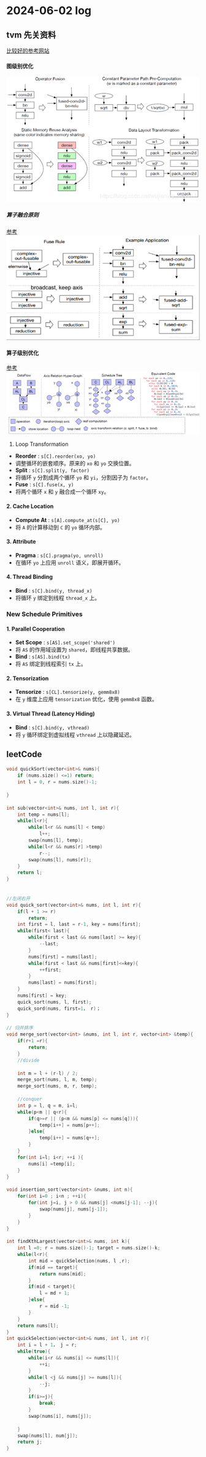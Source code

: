 # 2024-06-02 log

## tvm 先关资料

[比较好的参考网站](https://wujianming110117.blog.csdn.net/article/details/117195494?spm=1001.2101.3001.6650.7&utm_medium=distribute.pc_relevant.none-task-blog-2%7Edefault%7EBlogCommendFromBaidu%7ERate-7-117195494-blog-108796250.235%5Ev43%5Epc_blog_bottom_relevance_base7&depth_1-utm_source=distribute.pc_relevant.none-task-blog-2%7Edefault%7EBlogCommendFromBaidu%7ERate-7-117195494-blog-108796250.235%5Ev43%5Epc_blog_bottom_relevance_base7&utm_relevant_index=14)

#### 图级别优化

![图 0](../../images/eb2e972b830985c0c959d35f524d6dbfc9e9dc61e804a7ec2743a042ef42297d.png)

##### 算子融合原则

[参考](https://blog.csdn.net/Artyze/article/details/108796250)
![图 1](../../images/89d8ad421468c62a5fa70037016a5dc875533b58024a3c24fd1f067f12b4e5ab.png)

#### 算子级别优化

[参考](https://wujianming110117.blog.csdn.net/article/details/117195494?spm=1001.2101.3001.6650.6&utm_medium=distribute.pc_relevant.none-task-blog-2%7Edefault%7EBlogCommendFromBaidu%7ERate-6-117195494-blog-108796250.235%5Ev43%5Econtrol&depth_1-utm_source=distribute.pc_relevant.none-task-blog-2%7Edefault%7EBlogCommendFromBaidu%7ERate-6-117195494-blog-108796250.235%5Ev43%5Econtrol&utm_relevant_index=11)
![alt text](image.png)

1. Loop Transformation

* **Reorder** : `s[C].reorder(xo, yo)`
* 调整循环的嵌套顺序。原来的 `xo` 和 `yo` 交换位置。
* **Split** : `s[C].split(y, factor)`
* 将循环 `y` 分割成两个循环 `yo` 和 `yi`，分割因子为 `factor`。
* **Fuse** : `s[C].fuse(x, y)`
* 将两个循环 `x` 和 `y` 融合成一个循环 `xy`。

#### 2. Cache Location

* **Compute At** : `s[A].compute_at(s[C], yo)`
* 将 `A` 的计算移动到 `C` 的 `yo` 循环内部。

#### 3. Attribute

* **Pragma** : `s[C].pragma(yo, unroll)`
* 在循环 `yo` 上应用 `unroll` 语义，即展开循环。

#### 4. Thread Binding

* **Bind** : `s[C].bind(y, thread_x)`
* 将循环 `y` 绑定到线程 `thread_x` 上。

### New Schedule Primitives

#### 1. Parallel Cooperation

* **Set Scope** : `s[AS].set_scope('shared')`
* 将 `AS` 的作用域设置为 `shared`，即线程共享数据。
* **Bind** : `s[AS].bind(tx)`
* 将 `AS` 绑定到线程索引 `tx` 上。

#### 2. Tensorization

* **Tensorize** : `s[CL].tensorize(y, gemm8x8)`
* 在 `y` 维度上应用 `tensorization` 优化，使用 `gemm8x8` 函数。

#### 3. Virtual Thread (Latency Hiding)

* **Bind** : `s[C].bind(y, vthread)`
* 将 `y` 循环绑定到虚拟线程 `vthread` 上以隐藏延迟。

## leetCode

```cpp
void quickSort(vector<int>& nums){
    if (nums.size() <=1) return;
    int l = 0, r = nums.size()-1;

}

int sub(vector<int>& nums, int l, int r){
    int temp = nums[l];
    while(l<r){
        while(l<r && nums[l] < temp)
            l++;
        swap(nums[l], temp);
        while(l<r && nums[r] >temp)
            r--;
        swap(nums[l], nums[r]);
    }
    return l;
}


//左闭右开
void quick_sort(vector<int>& nums, int l, int r){
    if(l + 1 >= r)
        return;
    int first = l, last = r-1, key = nums[first];
    while(first< last){
        while(first < last && nums[last] >= key){
            --last;
        }
        nums[first] = nums[last];
        while(first < last && nums[first]<=key){
            ++first;
        }
        nums[last] = nums[first];
    }
    nums[first] = key;
    quick_sort(nums, l, first);
    quick_sord(nums, first=1， r)；
}

// 归并排序
void merge_sort(vector<int> &nums, int l, int r, vector<int> &temp){
    if(r+1 =r){
        return;
    }
    //divide

    int m = l + (r-l) / 2;
    merge_sort(nums, l, m, temp);
    merge_sort(nums, m, r, temp);
  
    //conquer
    int p = l, q = m, i=l;
    while(p<m || q<r){
        if(q>=r || (p<m && nums[p] <= nums[q])){
            temp[i++] = nums[p++];
        }else{
            temp[i++] = nums[q++];
        }
    }
    for(int i=l; i<r; ++i ){
        nums[i] =temp[i];
    }
}

void insertion_sort(vector<int> &nums, int n){
    for(int i=0 ; i<n ; ++i){
        for(int j=i, j > 0 && nums[j] <nums[j-1]; --j){
            swap(nums[j], nums[j-1]);
        } 
    }
}

int findKthLargest(vector<int>& nums, int k){
    int l =0; r = nums.size()-1; target = nums.size()-k;
    while(l<r){
        int mid = quickSelection(nums, l ,r);
        if(mid == target){
            return nums[mid];
        }
        if(mid < target){
            l = md + 1;
        }else{
            r = mid -1;
        }
    }
    return nums[l];
}
int quickSelection(vector<int>& nums, int l, int r){
    int i = l + 1， j = r;
    while(true){
        while(i<r && nums[i] <= nums[l]){
            ++i;
        }
        while(l <j && nums[j] >= nums[l]){
            --j;
        }
        if(i>=j){
            break;
        }
        swap(nums[i], nums[j]);

    }
    swap(nums[l], num[j]);
    return j;
}

```
